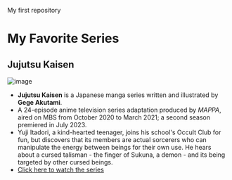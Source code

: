 
My first repository
# My Favorite Series
## Jujutsu Kaisen
![image](https://github.com/JanEgasanSTI/app-dev/assets/152465577/f63e984c-faf7-4062-a4ce-dc54f786fde9)

- **Jujutsu Kaisen** is a Japanese manga series written and illustrated by **Gege Akutami**.
- A 24-episode anime television series adaptation produced by *MAPPA*, aired on MBS from October 2020 to March 2021; a second season premiered in July 2023.
- Yuji Itadori, a kind-hearted teenager, joins his school's Occult Club for fun, but discovers that its members are actual sorcerers who can manipulate the energy between beings for their own use. He hears about a cursed talisman - the finger of Sukuna, a demon - and its being targeted by other cursed beings.
- [Click here to watch the series](https://www.example.com)
